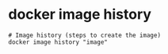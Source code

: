 # docker image history

```shell
# Image history (steps to create the image)
docker image history "image"
```
